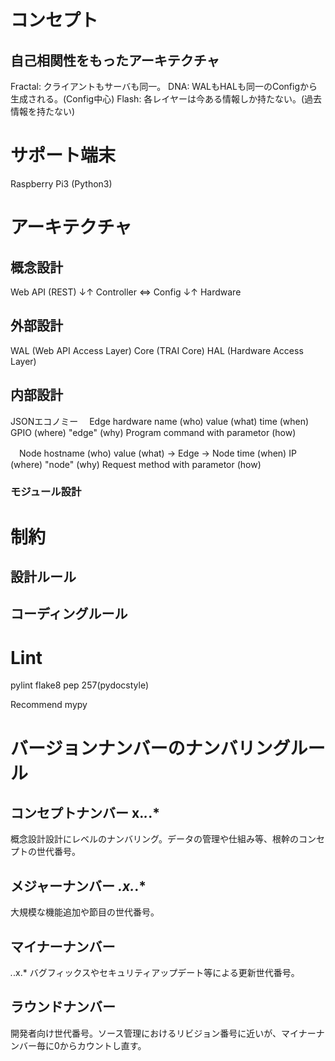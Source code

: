 # コンセプト

## 自己相関性をもったアーキテクチャ
Fractal: クライアントもサーバも同一。
DNA: WALもHALも同一のConfigから生成される。(Config中心)
Flash: 各レイヤーは今ある情報しか持たない。(過去情報を持たない)

# サポート端末
Raspberry Pi3 (Python3)

# アーキテクチャ

## 概念設計
Web API (REST)
 ↓↑
Controller ⇔ Config
 ↓↑
Hardware

## 外部設計
WAL (Web API Access Layer)
Core (TRAI Core)
HAL (Hardware Access Layer)

## 内部設計
JSONエコノミー
　Edge
   hardware name (who)
   value (what)
   time (when)
   GPIO (where)
   "edge" (why)
   Program command with parametor (how)

　Node
   hostname (who)
   value (what)
    -> Edge
    -> Node
   time (when)
   IP (where)
   "node" (why)
   Request method with parametor (how)

### モジュール設計

# 制約

## 設計ルール

## コーディングルール

# Lint
pylint
flake8
pep 257(pydocstyle)

Recommend
mypy

# バージョンナンバーのナンバリングルール

## コンセプトナンバー x.*.*.*
概念設計設計にレベルのナンバリング。データの管理や仕組み等、根幹のコンセプトの世代番号。

## メジャーナンバー *.x.*.*
大規模な機能追加や節目の世代番号。

## マイナーナンバー
*.*.x.*
バグフィックスやセキュリティアップデート等による更新世代番号。

## ラウンドナンバー
開発者向け世代番号。ソース管理におけるリビジョン番号に近いが、マイナーナンバー毎に0からカウントし直す。